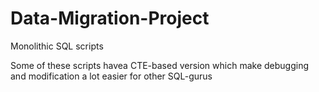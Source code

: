 # Data-Migration-Project
Monolithic SQL scripts

Some of these scripts havea CTE-based version which make debugging and modification a lot easier for other SQL-gurus
